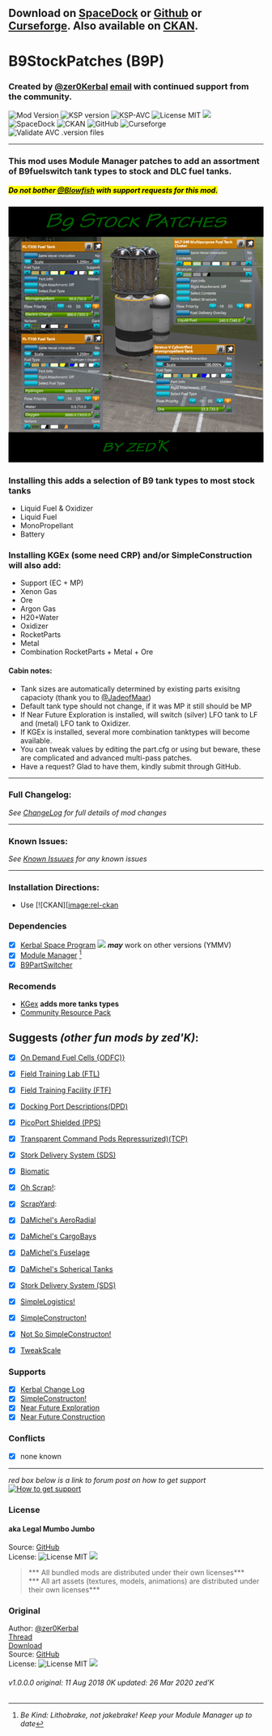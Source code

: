 <!-- Readme.md v1.1.3.0
B9 Stock Patches (BSP)
created: 23 Sep 2019
updated: 2020 03 26 -->

## Download on [SpaceDock][MOD:rel-spacedock] or [Github][MOD:rel-github] or [Curseforge][MOD:rel-curseforge]. Also available on [CKAN][MOD:rel-ckan].  

# B9StockPatches (B9P)
### Created by [@zer0Kerbal][LINK:zer0kerbal]  [email][LINK:email:zer0Kerbal] with continued support from the community.  
![Mod Version][shield:mod:latest] 
![KSP version][shield:ksp] ![KSP-AVC][shield:kspavc] ![License MIT][shield:license] ![][LOGO:mit]   
![SpaceDock][shield:spacedock] ![CKAN][shield:ckan] ![GitHub][shield:github] ![Curseforge][shield:curseforge]  
![Validate AVC .version files][shield:avcvalid]  
***
### This mod uses Module Manager patches to add an assortment of B9fuelswitch tank types to stock and DLC fuel tanks.  
##### <mark>Do not bother [@Blowfish][LINK:blowfish] with support requests for this mod.</mark>  
![B9 Stock Patches][IMG:hero:0] 

### Installing this adds a selection of B9 tank types to most stock tanks  
- Liquid Fuel & Oxidizer  
- Liquid Fuel  
- MonoPropellant  
- Battery   

### Installing KGEx (some need CRP) and/or SimpleConstruction will also add:
- Support (EC + MP)
- Xenon Gas
- Ore
- Argon Gas
- H20+Water
- Oxidizer
- RocketParts
- Metal
- Combination RocketParts + Metal + Ore

#### Cabin notes:  
- Tank sizes are automatically determined by existing parts exisitng capacioty (thank you to [@JadeofMaar][LINK:jadeofmaar])
- Default tank type should not change, if it was MP it still should be MP
- If Near Future Exploration is installed, will switch (silver) LFO tank to LF and (metal) LFO tank to Oxidizer.
- If KGEx is installed, several more combination tanktypes will become available.
- You can tweak values by editing the part.cfg or using but beware, these are complicated and advanced multi-pass patches.  
- Have a request? Glad to have them, kindly submit through GitHub.
***
### Full Changelog:
*See [ChangeLog][MOD:changelog] for full details of mod changes*
***
### Known Issues:
*See [Known Issuues][MOD:known] for any known issues*
***
### Installation Directions:
- Use [![CKAN][[image:rel-ckan][thread:ckan]
### Dependencies
- [x] [Kerbal Space Program][KSP:website] [![][shield:ksp]][KSP:website] ***may*** work on other versions (YMMV)
- [x] [Module Manager][thread:mm] [^1]
- [x] [B9PartSwitcher][thread:B9]  
### Recomends  
- [KGex][thread:KGX] **adds more tanks types**
- [Community Resource Pack][thread:CRP]
## Suggests  *(other fun mods by zed'K)*:
- [x] [On Demand Fuel Cells {ODFC)}][thread:ODFC]  
- [x] [Field Training Lab (FTL)][thread:FTL]  
- [x] [Field Training Facility (FTF)][thread:FTF]  
- [x] [Docking Port Descriptions(DPD)][thread:DPD]  
- [x] [PicoPort Shielded (PPS)][thread:PPS]  
- [x] [Transparent Command Pods Repressurized)(TCP)][thread:TCP]  
- [x] [Stork Delivery System (SDS)][thread:SDS]
- [x] [Biomatic][thread:BIO]
- [x] [Oh Scrap!][thread:OHS]:  
- [x] [ScrapYard][thread:SYD]:  
- [x] [DaMichel's AeroRadial][thread:DAR]  
- [x] [DaMichel's CargoBays][thread:DCB]  
- [x] [DaMichel's Fuselage][thread:DMF]  
- [x] [DaMichel's Spherical Tanks][thread:DST]  
- [x] [Stork Delivery System (SDS)][thread:SDS]  
- [x] [SimpleLogistics!][thread:SL!]  
- [x] [SimpleConstructon!][thread:SC!]  
- [x] [Not So SimpleConstructon!][thread:NSSC]  

- [x] [TweakScale][thread:twk]
### Supports
- [x] [Kerbal Change Log][thread:kcl]  
- [x] [SimpleConstructon!][thread:SC!]
- [x] [Near Future Exploration][thread:NFX]
- [x] [Near Future Construction][thread:NFC]
### Conflicts
- [x] none known
***  
*red box below is a link to forum post on how to get support*  
[![How to get support][image:get-support]][thread:getsupport]
### License
#### aka Legal Mumbo Jumbo
Source: [GitHub][MOD:github:repo]  
License: ![License MIT][shield:license] ![][LOGO:mit]    
> *** All bundled mods are distributed under their own licenses***  
> *** All art assets (textures, models, animations) are distributed under their own licenses***   
### Original
Author: [@zer0Kerbal][LINK:zer0Kerbal]  
[Thread][MOD:original:thread]  
[Download][MOD:original:download]  
Source: [GitHub][MOD:original:source]  
License: ![License MIT][shield:license] ![][LOGO:mit]  
###### v1.0.0.0 original: 11 Aug 2018 0K updated: 26 Mar 2020 zed'K

<!-- graphical links to downloads -->
[MOD:license]:      https://github.com/zer0Kerbal/B9StockPatches/blob/master/LICENSE
[MOD:contributing]: https://github.com/zer0Kerbal/B9StockPatches/blob/master/.github/CONTRIBUTING.md
[MOD:issues]:       https://github.com/zer0Kerbal/B9StockPatches/issues
[MOD:wiki]:         https://github.com/zer0Kerbal/B9StockPatches/
[MOD:known]:        https://github.com/zer0Kerbal/B9StockPatches/wiki/Known-Issues
[MOD:forum]:        https://forum.kerbalspaceprogram.com/index.php?/topic/190870-*
[MOD:github:repo]:  https://github.com/zer0Kerbal/B9StockPatches/
[MOD:changelog]:    https://raw.githubusercontent.com/zer0Kerbal/B9StockPatches/master/Changelog.cfg
[KSP:website]:      http://kerbalspaceprogram.com/

<!--- original mod stuff -->
[MOD:original:source]:   https://github.com/zer0Kerbal/B9StockPatches/
[MOD:original:thread]:  https://forum.kerbalspaceprogram.com/index.php?/topic/190870-* "Dev Thread" 
[MOD:original:download]:  https://github.com/zer0Kerbal/B9StockPatches/

<!--- license logo urls -->
[LOGO:mit]:     https://i.postimg.cc/bvjfsMP5/MIT-17x17.png
[LOGO:gplv3]:   https://i.postimg.cc/90kCDs7K/gplv3-48x17.png
[LOGO:ccbysa4]: https://licensebuttons.net/l/by-sa/4.0/80x15.png

[MOD:rel-github]:    https://github.com/zer0Kerbal/B9StockPatches/releases/latest "GitHub"
[MOD:rel-spacedock]: http://spacedock.info/mod/2374
[MOD:rel-curseforge]: https://www.curseforge.com/kerbal/ksp-mods/b9Stockpatches
[MOD:rel-ckan]:       http://forum.kerbalspaceprogram.com/index.php?/topic/90246-*

[image:rel-github]:     https://i.imgur.com/RE4Ppr9.png
[image:rel-spacedock]:  https://i.imgur.com/m0a7tn2.png
[image:rel-curseforge]: https://i.postimg.cc/RZNyB5vP/Download-On-Curse.png
[image:get-support]:    https://i.postimg.cc/vHP6zmrw/image.png

[image:rel-ckan]:  https://i.postimg.cc/x8XSVg4R/sj507JC.png
[image:changelog]: https://i.postimg.cc/qM9p4V0C/changelog.png
[image:source]:    https://i.postimg.cc/tJ8GqW0H/source.png

[image:rel-github-sm]:      https://i.postimg.cc/1XXy5yfD/github.png
[image:rel-spacedock-sm]: https://i.postimg.cc/DZ22Hrhj/spacedock.png
[image:rel-curseforge-sm]: https://i.postimg.cc/ZRVTSWKT/UVVt0OP.png
  
[shield:mod:latest]: https://img.shields.io/github/v/release/zer0Kerbal/B9StockPatches?include_prereleases?style=plastic
[shield:mod]: https://img.shields.io/endpoint?url=https://raw.githubusercontent.com/zer0Kerbal/B9StockPatches/master/json/mod.json
[shield:ksp]: https://img.shields.io/endpoint?url=https://raw.githubusercontent.com/zer0Kerbal/B9StockPatches/master/json/ksp.json
[shield:license]: https://img.shields.io/endpoint?url=https://raw.githubusercontent.com/zer0Kerbal/B9StockPatches/master/json/license.json
[shield:code]:    https://img.shields.io/endpoint?url=https://raw.githubusercontent.com/zer0Kerbal/B9StockPatches/master/json/code.json  
[shield:kspavc]:     https://img.shields.io/badge/KSP-AVC--supported-brightgreen.svg?style=plastic
[shield:spacedock]:  https://img.shields.io/badge/SpaceDock-listed-blue.svg?style=plastic
[shield:ckan]:       https://img.shields.io/badge/CKAN-Indexed-blue.svg?style=plastic
[shield:github]:     https://img.shields.io/badge/Github-Indexed-blue.svg?style=plastic&logo=github
[shield:curseforge]: https://img.shields.io/badge/CurseForge-listed-blue.svg?style=plastic  
[shield:avcvalid]:   https://github.com/zer0Kerbal/B9StockPatches/workflows/Validate%20AVC%20.version%20files/badge.svg

<!-- zer0Kerbal mods -->
[thread:ODFC]: https://forum.kerbalspaceprogram.com/index.php?/topic/187625-* "On Demand Fuel Cells"
[thread:FTF]:  https://forum.kerbalspaceprogram.com/index.php?/topic/188841-* "Field Training Facility"
[thread:FTL]:  https://forum.kerbalspaceprogram.com/index.php?/topic/188841-* "Field Training Lab"
[thread:MHH]:  https://forum.kerbalspaceprogram.com/index.php?/topic/188246-* "More Hitchhikers"
[thread:TCP]:  https://forum.kerbalspaceprogram.com/index.php?/topic/187495-* "Transparent Command Pods"
[thread:NUK]:  https://forum.kerbalspaceprogram.com/index.php?/topic/21466-*  "Nuke Tiny Parts"  
[thread:OHS]:  https://forum.kerbalspaceprogram.com/index.php?/topic/192360-* "Oh Scrap!"
[thread:SYD]:  https://forum.kerbalspaceprogram.com/index.php?/topic/192360-* "ScrapYard"

[thread:DPD]:  https://github.com/zer0Kerbal/KGEx/tree/master/GameData/KGEx/DockingPortDescriptions "Docking Port Descriptions (DPD)"   
[thread:PPS]:  https://forum.kerbalspaceprogram.com/index.php?/topic/192187-*  "PicoPort Shielded (PPS)"  
[thread:DST]:  https://forum.kerbalspaceprogram.com/index.php?/topic/191719-* "DaMichel's Spherical Tanks (DST)"  
[thread:DMF]:  https://forum.kerbalspaceprogram.com/index.php?/topic/191719-* "DaMichel's Fuselage (DMF)"  
[thread:DAR]:  https://forum.kerbalspaceprogram.com/index.php?/topic/191719-* "DaMichel's AeroRadial (DAR)"  
[thread:DCB]:  https://forum.kerbalspaceprogram.com/index.php?/topic/191719-* "DaMichel's CargoBays (DCB)"  
[thread:SDS]:  https://forum.kerbalspaceprogram.com/index.php?/topic/191719-* "Stork Delivery System (SDS)"  
[thread:SC!]:  https://forum.kerbalspaceprogram.com/index.php?/topic/191424-* "SimpleConstructon!"  
[thread:SL!]:  https://forum.kerbalspaceprogram.com/index.php?/topic/191045-* "SimpleLogistics!"  
[thread:NSSC]: https://forum.kerbalspaceprogram.com/index.php?/topic/191504-* "Not So SimpleConstructon!"  
[thread:BIO]:  https://forum.kerbalspaceprogram.com/index.php?/topic/191426-* "Biomatic"  
[thread:KGX]: https://spacedock.info/mod/2365 "KerGuise Experimental engineering (KGX)"  
[thread:CTN]:  http:// "CTN (CTN)"  
[thread:DRL]: https:// "DRElite (DRL)"  
[thread:VG0]:  http:// "Vanguard (VG0)"  
[thread:PRB]:  http:// "ProbiTronics (BPT)"  
[thread:HB!]:  http:// "HotBeverages (HBR)"  

[thread:mm]:   http://forum.kerbalspaceprogram.com/index.php?/topic/50533-* "ModuleManager"  
[thread:kcl]:  https://forum.kerbalspaceprogram.com/index.php?/topic/179207-* "Kerbal Changelog"  
[thread:ckan]: http://forum.kerbalspaceprogram.com/index.php?/topic/154922-* "CKAN"  

[thread:twk]: https://forum.kerbalspaceprogram.com/index.php?/topic/179030-* "TweakScale"
[thread:NFX]: https://forum.kerbalspaceprogram.com/index.php?/topic/155465-* "Near Future Exploration"  
[thread:NFC]: https://forum.kerbalspaceprogram.com/index.php?/topic/155465-* "Near Future Construction"  
[thread:B9]:  http://forum.kerbalspaceprogram.com/index.php?showtopic=140541/ "B9 Part Switcher"  
[thread:crp]: https://forum.kerbalspaceprogram.com/index.php?/topic/166314-* "Community Resource Pack"  

[thread:getsupport]: https://forum.kerbalspaceprogram.com/index.php?/topic/83212-* "How to get support"

[LINK:zer0Kerbal]: https://forum.kerbalspaceprogram.com/index.php?/profile/190933-zer0kerbal/  "zer0Kerbal"
[LINK:email:zer0Kerbal]: mailto:zer0Kerbal@hotmail.com "email zer0Kerbal"

[LINK:blowfish]: https://forum.kerbalspaceprogram.com/index.php?/profile/119688-blowfish/ "Blowfish"  
[LINK:jadeofmaar]: https://forum.kerbalspaceprogram.com/index.php?/profile/167617-jadeofmaar/ "JadeofMaar"  

[IMG:hero:0]: https://raw.githubusercontent.com/zer0Kerbal/B9StockPatches/master/graphics/B9StockSwitch-hero02-750x750.png "placeholder"
[IMG:hero:1]: https:// "" 
[IMG:hero:2]: https:// ""  

<!-- 
[![][UTUBE:img]][UTUBE:link] 
-->
[UTUBE:img]:  https://  ""
[UTUBE:link]: https:// ""  

[^1]: *Be Kind: Lithobrake, not jakebrake! Keep your Module Manager up to date*  

<!--
This readme is
GPLv2
zer0Kerbal-->
